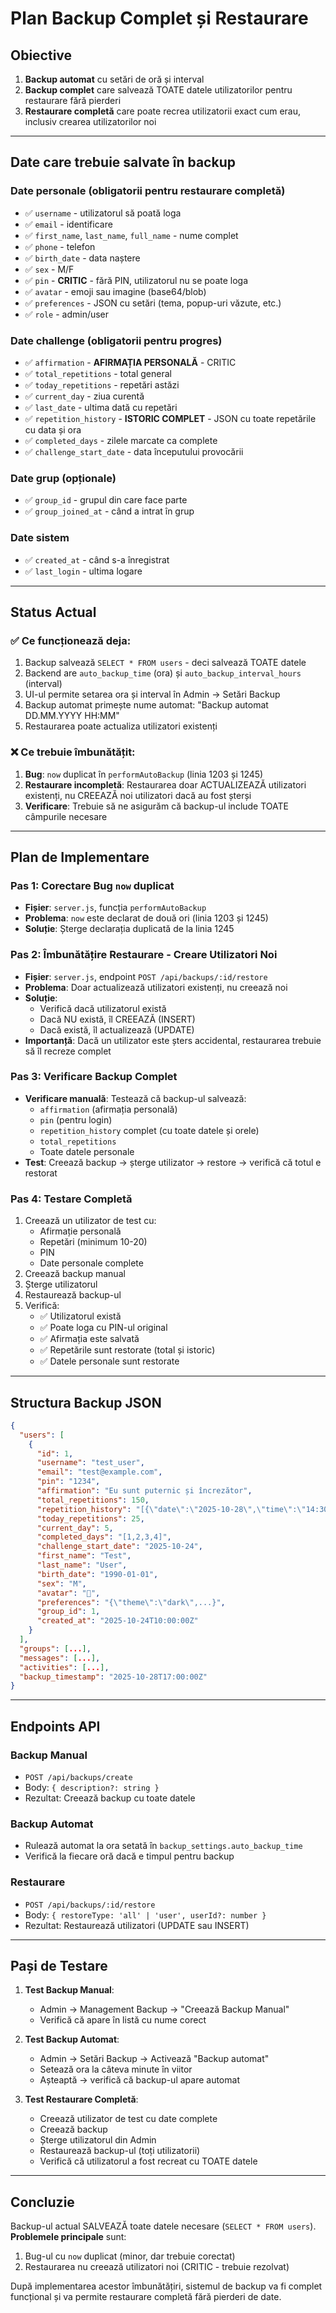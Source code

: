 # Plan Backup Complet și Restaurare

## Obiective

1. **Backup automat** cu setări de oră și interval
2. **Backup complet** care salvează TOATE datele utilizatorilor pentru restaurare fără pierderi
3. **Restaurare completă** care poate recrea utilizatorii exact cum erau, inclusiv crearea utilizatorilor noi

---

## Date care trebuie salvate în backup

### Date personale (obligatorii pentru restaurare completă)
- ✅ `username` - utilizatorul să poată loga
- ✅ `email` - identificare
- ✅ `first_name`, `last_name`, `full_name` - nume complet
- ✅ `phone` - telefon
- ✅ `birth_date` - data naștere
- ✅ `sex` - M/F
- ✅ `pin` - **CRITIC** - fără PIN, utilizatorul nu se poate loga
- ✅ `avatar` - emoji sau imagine (base64/blob)
- ✅ `preferences` - JSON cu setări (tema, popup-uri văzute, etc.)
- ✅ `role` - admin/user

### Date challenge (obligatorii pentru progres)
- ✅ `affirmation` - **AFIRMAȚIA PERSONALĂ** - CRITIC
- ✅ `total_repetitions` - total general
- ✅ `today_repetitions` - repetări astăzi
- ✅ `current_day` - ziua curentă
- ✅ `last_date` - ultima dată cu repetări
- ✅ `repetition_history` - **ISTORIC COMPLET** - JSON cu toate repetările cu data și ora
- ✅ `completed_days` - zilele marcate ca complete
- ✅ `challenge_start_date` - data începutului provocării

### Date grup (opționale)
- ✅ `group_id` - grupul din care face parte
- ✅ `group_joined_at` - când a intrat în grup

### Date sistem
- ✅ `created_at` - când s-a înregistrat
- ✅ `last_login` - ultima logare

---

## Status Actual

### ✅ Ce funcționează deja:
1. Backup salvează `SELECT * FROM users` - deci salvează TOATE datele
2. Backend are `auto_backup_time` (ora) și `auto_backup_interval_hours` (interval)
3. UI-ul permite setarea ora și interval în Admin → Setări Backup
4. Backup automat primește nume automat: "Backup automat DD.MM.YYYY HH:MM"
5. Restaurarea poate actualiza utilizatori existenți

### ❌ Ce trebuie îmbunătățit:
1. **Bug**: `now` duplicat în `performAutoBackup` (linia 1203 și 1245)
2. **Restaurare incompletă**: Restaurarea doar ACTUALIZEAZĂ utilizatori existenți, nu CREEAZĂ noi utilizatori dacă au fost șterși
3. **Verificare**: Trebuie să ne asigurăm că backup-ul include TOATE câmpurile necesare

---

## Plan de Implementare

### Pas 1: Corectare Bug `now` duplicat
- **Fișier**: `server.js`, funcția `performAutoBackup`
- **Problema**: `now` este declarat de două ori (linia 1203 și 1245)
- **Soluție**: Șterge declarația duplicată de la linia 1245

### Pas 2: Îmbunătățire Restaurare - Creare Utilizatori Noi
- **Fișier**: `server.js`, endpoint `POST /api/backups/:id/restore`
- **Problema**: Doar actualizează utilizatori existenți, nu creează noi
- **Soluție**: 
  - Verifică dacă utilizatorul există
  - Dacă NU există, îl CREEAZĂ (INSERT)
  - Dacă există, îl actualizează (UPDATE)
- **Importanță**: Dacă un utilizator este șters accidental, restaurarea trebuie să îl recreze complet

### Pas 3: Verificare Backup Complet
- **Verificare manuală**: Testează că backup-ul salvează:
  - `affirmation` (afirmația personală)
  - `pin` (pentru login)
  - `repetition_history` complet (cu toate datele și orele)
  - `total_repetitions`
  - Toate datele personale
- **Test**: Creează backup → șterge utilizator → restore → verifică că totul e restorat

### Pas 4: Testare Completă
1. Creează un utilizator de test cu:
   - Afirmație personală
   - Repetări (minimum 10-20)
   - PIN
   - Date personale complete
2. Creează backup manual
3. Șterge utilizatorul
4. Restaurează backup-ul
5. Verifică:
   - ✅ Utilizatorul există
   - ✅ Poate loga cu PIN-ul original
   - ✅ Afirmația este salvată
   - ✅ Repetările sunt restorate (total și istoric)
   - ✅ Datele personale sunt restorate

---

## Structura Backup JSON

```json
{
  "users": [
    {
      "id": 1,
      "username": "test_user",
      "email": "test@example.com",
      "pin": "1234",
      "affirmation": "Eu sunt puternic și încrezător",
      "total_repetitions": 150,
      "repetition_history": "[{\"date\":\"2025-10-28\",\"time\":\"14:30:00\",\"count\":1},...]",
      "today_repetitions": 25,
      "current_day": 5,
      "completed_days": "[1,2,3,4]",
      "challenge_start_date": "2025-10-24",
      "first_name": "Test",
      "last_name": "User",
      "birth_date": "1990-01-01",
      "sex": "M",
      "avatar": "👨",
      "preferences": "{\"theme\":\"dark\",...}",
      "group_id": 1,
      "created_at": "2025-10-24T10:00:00Z"
    }
  ],
  "groups": [...],
  "messages": [...],
  "activities": [...],
  "backup_timestamp": "2025-10-28T17:00:00Z"
}
```

---

## Endpoints API

### Backup Manual
- `POST /api/backups/create`
- Body: `{ description?: string }`
- Rezultat: Creează backup cu toate datele

### Backup Automat
- Rulează automat la ora setată în `backup_settings.auto_backup_time`
- Verifică la fiecare oră dacă e timpul pentru backup

### Restaurare
- `POST /api/backups/:id/restore`
- Body: `{ restoreType: 'all' | 'user', userId?: number }`
- Rezultat: Restaurează utilizatori (UPDATE sau INSERT)

---

## Pași de Testare

1. **Test Backup Manual**:
   - Admin → Management Backup → "Creează Backup Manual"
   - Verifică că apare în listă cu nume corect

2. **Test Backup Automat**:
   - Admin → Setări Backup → Activează "Backup automat"
   - Setează ora la câteva minute în viitor
   - Așteaptă → verifică că backup-ul apare automat

3. **Test Restaurare Completă**:
   - Creează utilizator de test cu date complete
   - Creează backup
   - Șterge utilizatorul din Admin
   - Restaurează backup-ul (toți utilizatorii)
   - Verifică că utilizatorul a fost recreat cu TOATE datele

---

## Concluzie

Backup-ul actual SALVEAZĂ toate datele necesare (`SELECT * FROM users`). 
**Problemele principale** sunt:
1. Bug-ul cu `now` duplicat (minor, dar trebuie corectat)
2. Restaurarea nu creează utilizatori noi (CRITIC - trebuie rezolvat)

După implementarea acestor îmbunătățiri, sistemul de backup va fi complet funcțional și va permite restaurare completă fără pierderi de date.

